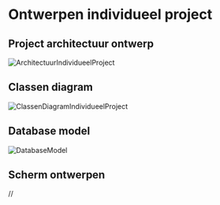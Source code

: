 # Ontwerpen individueel project

## Project architectuur ontwerp
![ArchitectuurIndividueelProject](https://user-images.githubusercontent.com/58418773/203022335-f2445fdc-db34-4655-a11c-3661bec94da6.png)

## Classen diagram
![ClassenDiagramIndividueelProject](https://user-images.githubusercontent.com/58418773/203019075-20292417-f8fc-4619-866a-9777ff861e07.png)

## Database model
![DatabaseModel](https://user-images.githubusercontent.com/58418773/203017841-9d22f1f8-ad42-4118-bb1d-5cc9ec201a05.png)

## Scherm ontwerpen
//